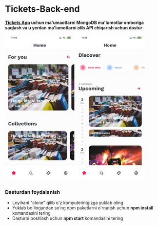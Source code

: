 # Tickets-Back-end

<b><a href="https://github.com/BahromjonPolat/Tickets" target="_blank">Tickets App</a> uchun ma'umaotlarni MongoDB ma'lumotlar omboriga saqlash va u yerdan ma'lumotlarni olib API chiqarish uchun dastur</b>


<p> 
  <img src="https://github.com/BahromjonPolat/Tickets/raw/main/screenshots/HomePageTop.jpg" width=45% />
  <img src="https://github.com/BahromjonPolat/Tickets/raw/main/screenshots/Upcoming.jpg" width=45% />
</p>

<p><h3>Dasturdan foydalanish</h3></p>

* Loyihani "clone" qilib o'z komyuterinigizga yuklab oling
* Yuklab bo'lingandan so'ng npm paketlarni o'rnatish uchun <b>npm install</b> komandasini tering
* Dasturni boshlash uchun <b>npm start</b> komandasini tering
